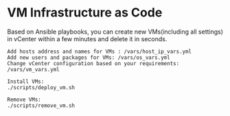 # VM Infrastructure as Code

Based on Ansible playbooks, you can create new VMs(including all settings) in vCenter within a few minutes and delete it in seconds.

```
Add hosts address and names for VMs : /vars/host_ip_vars.yml
Add new users and packages for VMs: /vars/os_vars.yml
Change vCenter configuration based on your requirements: /vars/vm_vars.yml

Install VMs:
./scripts/deploy_vm.sh

Remove VMs:
./scripts/remove_vm.sh
```
